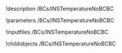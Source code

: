 !description /BCs/INSTemperatureNoBCBC

!parameters /BCs/INSTemperatureNoBCBC

!inputfiles /BCs/INSTemperatureNoBCBC

!childobjects /BCs/INSTemperatureNoBCBC
